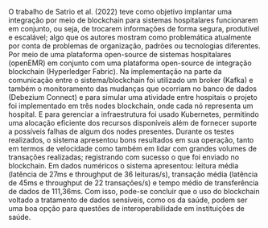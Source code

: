 O trabalho de Satrio et al. (2022) teve como objetivo implantar uma integração por meio de blockchain para sistemas hospitalares funcionarem em conjunto, ou seja, de trocarem informações de forma segura, produtível e escalável; algo que os autores mostram como problemática atualmente por conta de problemas de organização, padrões ou tecnologias diferentes. Por meio de uma plataforma open-source de sistemas hospitalares (openEMR) em conjunto com uma plataforma open-source de integração blockchain (Hyperledger Fabric).
Na implementação na parte da comunicação entre o sistema/blockchain foi utilizado um broker (Kafka) e também o monitoramento das mudanças que ocorriam no banco de dados (Debezium Connect) e para simular uma atividade entre hospitais o projeto foi implementado em três nodes blockchain, onde cada nó representa um hospital. E para gerenciar a infraestrutura foi usado Kubernetes, permitindo uma alocação eficiente dos recursos disponíveis além de fornecer suporte a possíveis falhas de algum dos nodes presentes.
Durante os testes realizados, o sistema apresentou bons resultados em sua operação, tanto em termos de velocidade como também em lidar com grandes volumes de transações realizadas; registrando com sucesso o que foi enviado no blockchain. Em dados numéricos o sistema apresentou: leitura média (latência de 27ms e throughput de 36 leituras/s), transação média (latência de 45ms e throughput de 22 transações/s) e tempo médio de transferência de dados de 111,36ms. Com isso, pode-se concluir que o uso do blockchain voltado a tratamento de dados sensíveis, como os da saúde, podem ser uma boa opção para questões de interoperabilidade em instituições de saúde.
